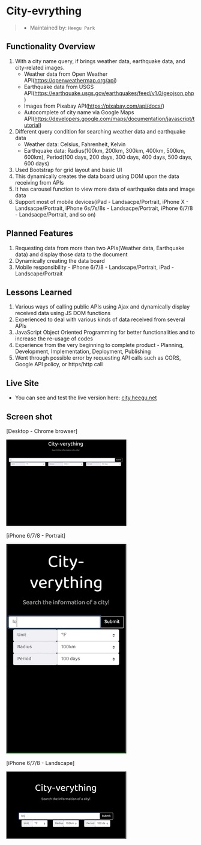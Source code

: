 # City-evrything

> - Maintained by: `Heegu Park`


## Functionality Overview
1. With a city name query, if brings weather data, earthquake data, and city-related images.
    - Weather data from Open Weather API(https://openweathermap.org/api)
    - Earthquake data from USGS API(https://earthquake.usgs.gov/earthquakes/feed/v1.0/geojson.php)
    - Images from Pixabay API(https://pixabay.com/api/docs/)
    - Autocomplete of city name via Google Maps API(https://developers.google.com/maps/documentation/javascript/tutorial)
2. Different query condition for searching weather data and earthquake data
    - Weather data: Celsius, Fahrenheit, Kelvin
    - Earthquake data: Radius(100km, 200km, 300km, 400km, 500km, 600km), Period(100 days,  200 days, 300 days, 400 days, 500 days, 600 days) 
3. Used Bootstrap for grid layout and basic UI
4. This dynamically creates the data board using DOM upon the data receiving from APIs
5. It has carousel function to view more data of earthquake data and image data
6. Support most of mobile devices(iPad - Landsacpe/Portrait, iPhone X - Landsacpe/Portrait, iPhone 6s/7s/8s - Landsacpe/Portrait, iPhone 6/7/8 - Landsacpe/Portrait, and so on)

## Planned Features
1. Requesting data from more than two APIs(Weather data, Earthquake data) and display those data to the document
2. Dynamically creating the data board
3. Mobile responsibility - iPhone 6/7/8 - Landscape/Portrait, iPad - Landscape/Portrait

## Lessons Learned
1. Various ways of calling public APIs using Ajax and dynamically display received data using JS DOM functions
2. Experienced to deal with various kinds of data received from several APIs
3. JavaScript Object Oriented Programming for better functionalities and to increase the re-usage of codes
4. Experience from the very beginning to complete product - Planning, Development, Implementation, Deployment, Publishing
5. Went through possible error by requesting API calls such as CORS, Google API policy, or https/http call

## Live Site
* You can see and test the live version here: <a href="https://city.heegu.net" target="blank">city.heegu.net</a>

## Screen shot
[Desktop - Chrome browser]

![City-verything](https://github.com/heegupark/api-hackathon/blob/master/city-ss-001.gif)

[iPhone 6/7/8 - Portrait]

![City-verything](https://github.com/heegupark/api-hackathon/blob/master/city-ss-002.gif)

[iPhone 6/7/8 - Landscape]

![City-verything](https://github.com/heegupark/api-hackathon/blob/master/city-ss-003.gif)

